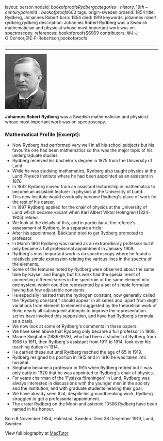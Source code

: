 layout: person
nodeid: bookofproofs$Rydberg
categories: history,19th-century
parentid: bookofproofs$603
tags: origin-sweden
orderid: 1854
title: Rydberg, Johannes Robert
born: 1854
died: 1919
keywords: johannes robert rydberg,rydberg
description: Johannes Robert Rydberg was a Swedish mathematician and physicist whose most important work was on spectroscopy.
references: bookofproofs$6909
contributors: @J-J-O'Connor,@E-F-Robertson,bookofproofs

---



---

![Rydberg.jpg](https://github.com/bookofproofs/bookofproofs.github.io/blob/main/_sources/_assets/images/portraits/Rydberg.jpg?raw=true)

**Johannes Robert Rydberg** was a Swedish mathematician and physicist whose most important work was on spectroscopy.

### Mathematical Profile (Excerpt):
* Now Rydberg had performed very well in all his school subjects but his favourite one had been mathematics so this was the major topic of his undergraduate studies.
* Rydberg received his bachelor's degree in 1875 from the University of Lund.
* While he was studying mathematics, Rydberg also taught physics at the Lund Physics Institute where he had been appointed as an assistant in 1876.
* In 1882 Rydberg moved from an assistant lectureship in mathematics to become an assistant lecturer in physics at the University of Lund.
* This new Institute would eventually become Rydberg's place of work for the rest of his career.
* In 1897 Rydberg applied for the chair of physics at the University of Lund which became vacant when Karl Albert Viktor Holmgren (1824-1905) retired.
* We look at the details of this, and in particular at the referee's assessment of Rydberg, in a separate article.
* After his appointment, Bäcklund tried to get Rydberg promoted to professor.
* In March 1901 Rydberg was named as an extraordinary professor but it only became a full professorial appointment in January 1909.
* Rydberg's most important work is on spectroscopy where he found a relatively simple expression relating the various lines in the spectra of the elements.
* Some of the features noted by Rydberg were observed about the same time by Kayser and Runge, but his work had the special merit of connecting different series in the spectrum of the same element into one system, which could be represented by a set of simple formulae having but few adjustable constants.
* He especially insisted that the hydrogen constant, now generally called the "Rydberg constant," should appear in all series and, apart from slight variations from element to element suggested by the theoretical work of Bohr, nearly all subsequent attempts to improve the representation series have involved this supposition, and have had Rydberg's formula as a basis.
* We now look at some of Rydberg's comments in these papers.
* We have seen above that Rydberg only became a full professor in 1909.
* Manne Siegbahn (1886-1978), who had been a student of Rydberg from 1906 to 1911, then Rydberg's assistant from 1911 to 1914, took over his teaching duties in 1914.
* He carried these out until Rydberg reached the age of 65 in 1919.
* Rydberg resigned his position in 1915 and in 1916 he was taken into hospital.
* Siegbahn became a professor in 1915 when Rydberg retired but it was only early in 1920 that he was appointed to Rydberg's chair of physics.
* For years chairman of the 'Fysiska föreningen' in Lund, Rydberg was always interested in discussions with the younger men in the society and the institution, and with graduate students nearing their goal.
* We have already seen that, despite his groundbreaking work, Rydberg struggled to get a professorial appointment.
* The crater Rydberg on the Moon and asteroid 10506 Rydberg have been named in his honour.

Born 8 November 1854, Halmstad, Sweden. Died 28 December 1919, Lund, Sweden.

View full biography at [MacTutor](https://mathshistory.st-andrews.ac.uk/Biographies/Rydberg/)
